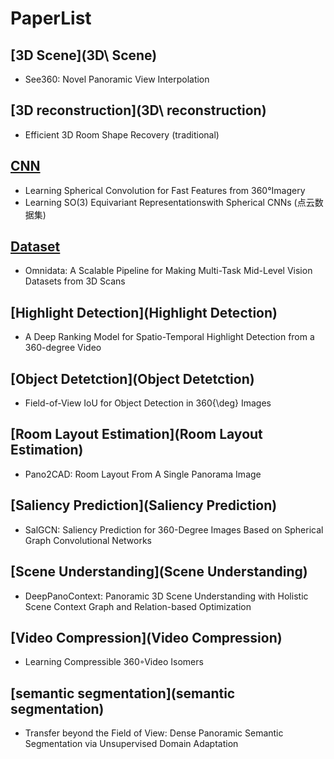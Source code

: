 # PaperList

## [3D Scene](3D\ Scene)

- See360: Novel Panoramic View Interpolation


## [3D reconstruction](3D\ reconstruction)

- Efficient 3D Room Shape Recovery (traditional)

## [CNN](CNN)

- Learning Spherical Convolution for Fast Features from 360°Imagery
- Learning SO(3) Equivariant Representationswith Spherical CNNs (点云数据集)

## [Dataset](Dataset)

- Omnidata: A Scalable Pipeline for Making Multi-Task Mid-Level Vision Datasets from 3D Scans


## [Highlight Detection](Highlight Detection)

- A Deep Ranking Model for Spatio-Temporal Highlight Detection from a 360-degree Video

## [Object Detetction](Object Detetction)

- Field-of-View IoU for Object Detection in 360{\deg} Images

## [Room Layout Estimation](Room Layout Estimation)

- Pano2CAD: Room Layout From A Single Panorama Image

## [Saliency Prediction](Saliency Prediction)

- SalGCN: Saliency Prediction for 360-Degree Images Based on Spherical Graph Convolutional Networks

## [Scene Understanding](Scene Understanding)

- DeepPanoContext: Panoramic 3D Scene Understanding with Holistic Scene Context Graph and Relation-based Optimization

## [Video Compression](Video Compression)

- Learning Compressible 360◦Video Isomers

## [semantic segmentation](semantic segmentation)

- Transfer beyond the Field of View: Dense Panoramic Semantic Segmentation via Unsupervised Domain Adaptation
